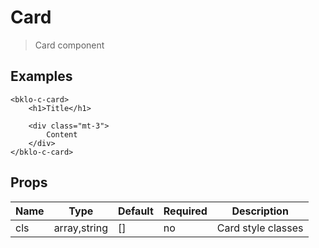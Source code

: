 # Card

> Card component

## Examples

```vue
<bklo-c-card>
    <h1>Title</h1>
    
    <div class="mt-3">
        Content
    </div>
</bklo-c-card>
```

## Props
| Name | Type | Default | Required | Description |
|------|------|---------|----------|-------------|
| cls | array,string | [] | no | Card style classes |
